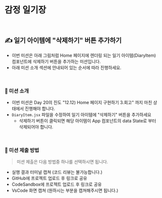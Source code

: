 # 감정 일기장

<br>

## ✍️ 일기 아이템에 "삭제하기" 버튼 추가하기

- 이번 미션은 아래 그림처럼 Home 페이지에 렌더링 되는
  일기 아이템(DiaryItem)컴포넌트에 삭제하기 버튼을 추가하는 미션입니다.
- 아래 미션 소개 섹션에 안내되어 있는 순서에 따라 진행하세요.

<br>

### 📌 미션 소개

- 이번 미션은 Day 20의 진도 "12.12) Home 페이지 구현하기 3.회고" 까지 마친 상태에서 진행해야 합니다.
- `DiaryItem.jsx` 파일을 수정하여 일기 아이템에 "삭제하기" 버튼을 추가하세요
  - 삭제하기 버튼이 클릭되면 해당 아이템이 App 컴포넌트의 data State로 부터 삭제되어야 합니다.

<br>

### 🚩 미션 제출 방법

> 미션 제출은 다음 방법중 하나를 선택하시면 됩니다.

- 실행 결과 터미널 캡쳐 (코드 리뷰는 불가능합니다.)
- GitHub에 프로젝트 업로드 후 링크로 공유
- CodeSandbox에 프로젝트 업로드 후 링크로 공유
- VsCode 화면 캡쳐 (원하시는 부분을 캡쳐해주시면 됩니다.)
